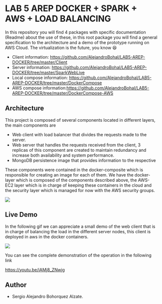 
# LAB 5 AREP DOCKER + SPARK + AWS + LOAD BALANCING

In this repository you will find 4 packages with specific documentation (Readme) about the use of these, in this root package you will find a general specification to the architecture and a demo of the prototype running on AWS Cloud. The virtualization is the future, you know :laughing:

- Client information: https://github.com/AlejandroBohal/LAB5-AREP-DOCKER/tree/master/Client
- Server information: https://github.com/AlejandroBohal/LAB5-AREP-DOCKER/tree/master/SparkWebLive
- Local compose information: https://github.com/AlejandroBohal/LAB5-AREP-DOCKER/tree/master/DockerCompose
- AWS compose information:https://github.com/AlejandroBohal/LAB5-AREP-DOCKER/tree/master/DockerCompose-AWS

## Architecture 

This project is composed of several components located in different layers, the main components are 

  - Web client with load balancer that divides the requests made to the server.
  - Web server that handles the requests received from the client, 3 replicas of this component are created to maintain redundancy and increase both availability and system performance.
  - MongoDB persistence image that provides information to the respective
 
These components were contained in the docker-composite which is responsible for creating an image for each of them. We have the docker-layer which is composed of the components described above, the AWS-EC2 layer which is in charge of keeping these containers in the cloud and the security layer which is managed for now with the AWS security groups.

![](https://media.discordapp.net/attachments/352624122301513730/757797953024032918/descargar.png?width=989&height=475)

## Live Demo

In the following gif we can appreciate a small demo of the web client that is in charge of balancing the load in the different server nodes, this client is deployed in aws in the docker containers.

![](https://media.discordapp.net/attachments/352624122301513730/758034879853232229/ezgif.com-video-to-gif.gif)

You can see the complete demonstration of the operation in the following link

https://youtu.be/iAMj8_ZNwjg


## Author 

- Sergio Alejandro Bohorquez Alzate.
